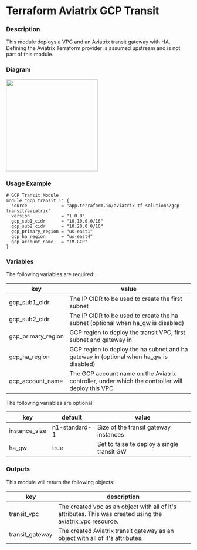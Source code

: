 # Terraform Aviatrix GCP Transit

### Description

This module deploys a VPC and an Aviatrix transit gateway with HA. Defining the Aviatrix Terraform provider is assumed upstream and is not part of this module.

### Diagram

<img src="https://avtx-tf-modules-images.s3.amazonaws.com/transit-vpc-gcp.png"  height="250">

### Usage Example

```
# GCP Transit Module
module "gcp_transit_1" {
  source             = "app.terraform.io/aviatrix-tf-solutions/gcp-transit/aviatrix"
  version            = "1.0.0"
  gcp_sub1_cidr      = "10.10.0.0/16"
  gcp_sub2_cidr      = "10.20.0.0/16"
  gcp_primary_region = "us-east1"
  gcp_ha_region      = "us-east4"
  gcp_account_name   = "TM-GCP"
}
```

### Variables
The following variables are required:

key | value
--- | ---
gcp_sub1_cidr | The IP CIDR to be used to create the first subnet
gcp_sub2_cidr | The IP CIDR to be used to create the ha subnet (optional when ha_gw is disabled)
gcp_primary_region | GCP region to deploy the transit VPC, first subnet and gateway in
gcp_ha_region | GCP region to deploy the ha subnet and ha gateway in (optional when ha_gw is disabled)
gcp_account_name | The GCP account name on the Aviatrix controller, under which the controller will deploy this VPC

The following variables are optional:

key | default | value
--- | --- | ---
instance_size | n1-standard-1 | Size of the transit gateway instances
ha_gw | true | Set to false te deploy a single transit GW

### Outputs

This module will return the following objects:

key | description
--- | ---
transit_vpc | The created vpc as an object with all of it's attributes. This was created using the aviatrix_vpc resource.
transit_gateway | The created Aviatrix transit gateway as an object with all of it's attributes.